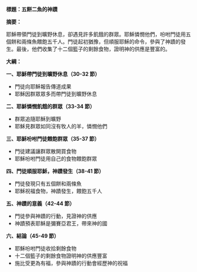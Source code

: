 **標題：五餅二魚的神蹟**

**摘要：**

耶穌帶領門徒到曠野休息，卻遇見許多飢餓的群眾。耶穌憐憫他們，吩咐門徒用五個餅和兩條魚餵飽五千人。門徒起初猶豫，但順服耶穌的命令，參與了神蹟的發生。最後，他們收集了十二個籃子的剩餘食物，證明神的供應是豐富的。

**大綱：**

**一、耶穌帶門徒到曠野休息（30-32 節）**
* 門徒向耶穌報告傳道成果
* 耶穌因群眾眾多而帶門徒到曠野休息

**二、耶穌憐憫飢餓的群眾（33-34 節）**
* 群眾追隨耶穌到曠野
* 耶穌見群眾如同沒有牧人的羊，憐憫他們

**三、耶穌吩咐門徒餵飽群眾（35-37 節）**
* 門徒建議讓群眾散開買食物
* 耶穌吩咐門徒用自己的食物餵飽群眾

**四、門徒順服耶穌，神蹟發生（38-41 節）**
* 門徒發現只有五個餅和兩條魚
* 耶穌祝福食物，神蹟發生，餵飽五千人

**五、神蹟的意義（42-44 節）**
* 門徒參與神蹟的行動，見證神的供應
* 神蹟預表耶穌是彌賽亞君王，帶來神的國

**六、結論（45-49 節）**
* 耶穌吩咐門徒收拾剩餘食物
* 十二個籃子的剩餘食物證明神的供應豐富
* 施比受更為有福，參與神蹟的行動會經歷神的祝福